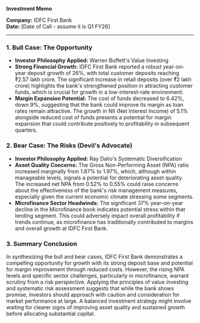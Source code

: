 **Investment Memo**

**Company:** IDFC First Bank  
**Date:** [Date of Call - assume it is Q1 FY26]

---

### 1. Bull Case: The Opportunity

* **Investor Philosophy Applied:** Warren Buffett's Value Investing
* **Strong Financial Growth:** IDFC First Bank reported a robust year-on-year deposit growth of 26%, with total customer deposits reaching ₹2.57 lakh crore. The significant increase in retail deposits (over ₹2 lakh crore) highlights the bank's strengthened position in attracting customer funds, which is crucial for growth in a low-interest-rate environment.
* **Margin Expansion Potential:** The cost of funds decreased to 6.42%, down 9%, suggesting that the bank could improve its margin as loan rates remain attractive. The growth in NII (Net Interest Income) of 5.1% alongside reduced cost of funds presents a potential for margin expansion that could contribute positively to profitability in subsequent quarters.

### 2. Bear Case: The Risks (Devil's Advocate)

* **Investor Philosophy Applied:** Ray Dalio's Systematic Diversification
* **Asset Quality Concerns:** The Gross Non-Performing Asset (NPA) ratio increased marginally from 1.87% to 1.97%, which, although within manageable levels, signals a potential for deteriorating asset quality. The increased net NPA from 0.52% to 0.55% could raise concerns about the effectiveness of the bank's risk management measures, especially given the current economic climate stressing some segments.
* **Microfinance Sector Headwinds:** The significant 37% year-on-year decline in the Microfinance book indicates potential stress within that lending segment. This could adversely impact overall profitability if trends continue, as microfinance has traditionally contributed to margins and overall growth at IDFC First Bank.

### 3. Summary Conclusion

In synthesizing the bull and bear cases, IDFC First Bank demonstrates a compelling opportunity for growth with its strong deposit base and potential for margin improvement through reduced costs. However, the rising NPA levels and specific sector challenges, particularly in microfinance, warrant scrutiny from a risk perspective. Applying the principles of value investing and systematic risk assessment suggests that while the bank shows promise, investors should approach with caution and consideration for market performance at large. A balanced investment strategy might involve waiting for clearer signs of improving asset quality and sustained growth before allocating substantial capital.